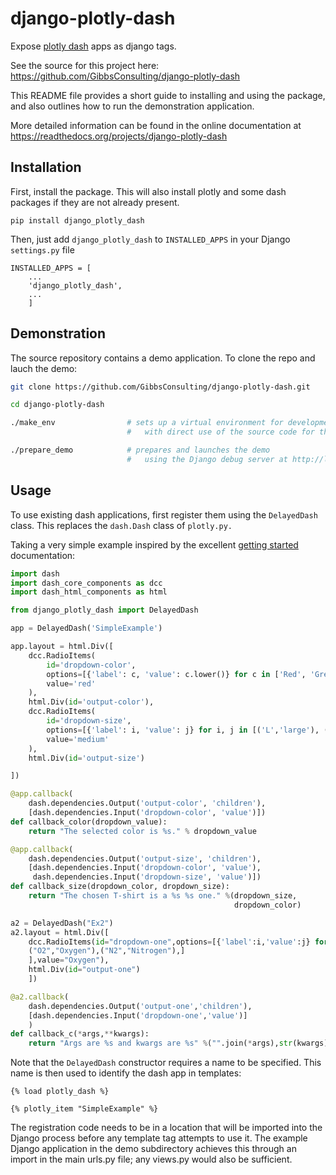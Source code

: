 # django-plotly-dash

Expose [plotly dash](https://plot.ly/products/dash/) apps as django tags.

See the source for this project here:
<https://github.com/GibbsConsulting/django-plotly-dash>

This README file provides a short guide to installing and using the package, and also
outlines how to run the demonstration application.

More detailed information
can be found in the online documentation at
<https://readthedocs.org/projects/django-plotly-dash>


## Installation

First, install the package. This will also install plotly and some dash packages if they are not already present.

    pip install django_plotly_dash

Then, just add `django_plotly_dash` to `INSTALLED_APPS` in your Django `settings.py` file

    INSTALLED_APPS = [
        ...
        'django_plotly_dash',
        ...
        ]

## Demonstration

The source repository contains a demo application. To clone the repo and lauch the demo:

```bash
git clone https://github.com/GibbsConsulting/django-plotly-dash.git

cd django-plotly-dash

./make_env                # sets up a virtual environment for development
                          #   with direct use of the source code for the package

./prepare_demo            # prepares and launches the demo
                          #   using the Django debug server at http://localhost:8000
```

## Usage

To use existing dash applications, first register them using the `DelayedDash` class. This
replaces the `dash.Dash` class of `plotly.py.`

Taking a very simple example inspired by the excellent [getting started](https://dash.plot.ly/) documentation:

```python
import dash
import dash_core_components as dcc
import dash_html_components as html

from django_plotly_dash import DelayedDash

app = DelayedDash('SimpleExample')

app.layout = html.Div([
    dcc.RadioItems(
        id='dropdown-color',
        options=[{'label': c, 'value': c.lower()} for c in ['Red', 'Green', 'Blue']],
        value='red'
    ),
    html.Div(id='output-color'),
    dcc.RadioItems(
        id='dropdown-size',
        options=[{'label': i, 'value': j} for i, j in [('L','large'), ('M','medium'), ('S','small')]],
        value='medium'
    ),
    html.Div(id='output-size')

])

@app.callback(
    dash.dependencies.Output('output-color', 'children'),
    [dash.dependencies.Input('dropdown-color', 'value')])
def callback_color(dropdown_value):
    return "The selected color is %s." % dropdown_value

@app.callback(
    dash.dependencies.Output('output-size', 'children'),
    [dash.dependencies.Input('dropdown-color', 'value'),
     dash.dependencies.Input('dropdown-size', 'value')])
def callback_size(dropdown_color, dropdown_size):
    return "The chosen T-shirt is a %s %s one." %(dropdown_size,
                                                  dropdown_color)

a2 = DelayedDash("Ex2")
a2.layout = html.Div([
    dcc.RadioItems(id="dropdown-one",options=[{'label':i,'value':j} for i,j in [
    ("O2","Oxygen"),("N2","Nitrogen"),]
    ],value="Oxygen"),
    html.Div(id="output-one")
    ])

@a2.callback(
    dash.dependencies.Output('output-one','children'),
    [dash.dependencies.Input('dropdown-one','value')]
    )
def callback_c(*args,**kwargs):
    return "Args are %s and kwargs are %s" %("".join(*args),str(kwargs))
```

Note that the `DelayedDash` constructor requires a name to be specified. This name is then used to identify the dash app in
templates:

```jinja2
{% load plotly_dash %}

{% plotly_item "SimpleExample" %}
```

The registration code needs to be in a location
that will be imported into the Django process before any template tag attempts to use it. The example Django application
in the demo subdirectory achieves this through an import in the main urls.py file; any views.py would also be sufficient.

